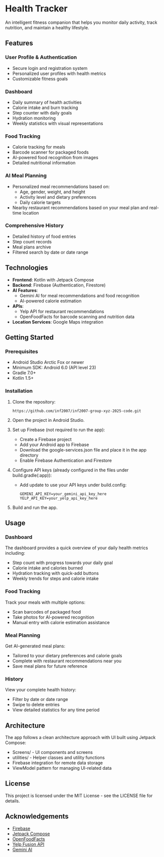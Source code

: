 # Health Tracker

An intelligent fitness companion that helps you monitor daily activity, track nutrition, and maintain a healthy lifestyle.

## Features

### User Profile & Authentication
- Secure login and registration system
- Personalized user profiles with health metrics
- Customizable fitness goals

### Dashboard
- Daily summary of health activities
- Calorie intake and burn tracking
- Step counter with daily goals
- Hydration monitoring
- Weekly statistics with visual representations

### Food Tracking
- Calorie tracking for meals
- Barcode scanner for packaged foods
- AI-powered food recognition from images
- Detailed nutritional information

### AI Meal Planning
- Personalized meal recommendations based on:
  - Age, gender, weight, and height
  - Activity level and dietary preferences
  - Daily calorie targets
- Nearby restaurant recommendations based on your meal plan and real-time location

### Comprehensive History
- Detailed history of food entries
- Step count records
- Meal plans archive
- Filtered search by date or date range

## Technologies

- **Frontend**: Kotlin with Jetpack Compose
- **Backend**: Firebase (Authentication, Firestore)
- **AI Features**:
  - Gemini AI for meal recommendations and food recognition
  - AI-powered calorie estimation
- **APIs**:
  - Yelp API for restaurant recommendations
  - OpenFoodFacts for barcode scanning and nutrition data
- **Location Services**: Google Maps integration

## Getting Started

### Prerequisites
- Android Studio Arctic Fox or newer
- Minimum SDK: Android 6.0 (API level 23)
- Gradle 7.0+
- Kotlin 1.5+

### Installation

1. Clone the repository:
   ```
   https://github.com/inf2007/inf2007-group-xyz-2025-code.git
   ```

2. Open the project in Android Studio.

3. Set up Firebase (not required to run the app):
   - Create a Firebase project
   - Add your Android app to Firebase
   - Download the google-services.json file and place it in the app directory
   - Enable Firebase Authentication and Firestore

4. Configure API keys (already configured in the files under build.gradle(:app)):
   - Add update to use your API keys under build.config:
     ```
     GEMINI_API_KEY=your_gemini_api_key_here
     YELP_API_KEY=your_yelp_api_key_here
     ```

5. Build and run the app.

## Usage

### Dashboard
The dashboard provides a quick overview of your daily health metrics including:
- Step count with progress towards your daily goal
- Calorie intake and calories burned
- Hydration tracking with quick-add buttons
- Weekly trends for steps and calorie intake

### Food Tracking
Track your meals with multiple options:
- Scan barcodes of packaged food
- Take photos for AI-powered recognition
- Manual entry with calorie estimation assistance

### Meal Planning
Get AI-generated meal plans:
- Tailored to your dietary preferences and calorie goals
- Complete with restaurant recommendations near you
- Save meal plans for future reference

### History
View your complete health history:
- Filter by date or date range
- Swipe to delete entries
- View detailed statistics for any time period

## Architecture
The app follows a clean architecture approach with UI built using Jetpack Compose:
- Screens/ - UI components and screens
- utilities/ - Helper classes and utility functions
- Firebase integration for remote data storage
- ViewModel pattern for managing UI-related data

## License
This project is licensed under the MIT License - see the LICENSE file for details.

## Acknowledgements
- [Firebase](https://firebase.google.com/)
- [Jetpack Compose](https://developer.android.com/jetpack/compose)
- [OpenFoodFacts](https://world.openfoodfacts.org/)
- [Yelp Fusion API](https://www.yelp.com/developers/documentation/v3)
- [Gemini AI](https://ai.google.dev/)
